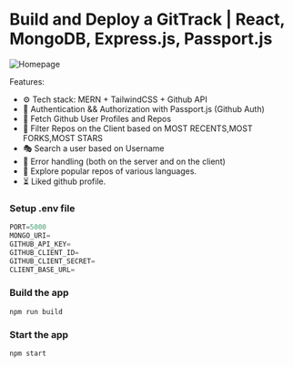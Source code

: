# Build and Deploy a GitTrack | React, MongoDB, Express.js, Passport.js


![Homepage](https://github.com/nikhilkumar50/GitTrack/assets/118098709/5b874968-3334-4609-b3c8-0a50f114920d)


Features:

-   ⚙️ Tech stack: MERN + TailwindCSS + Github API
-   🔑 Authentication && Authorization with Passport.js (Github Auth)
-   👾 Fetch Github User Profiles and Repos
-   🚀 Filter Repos on the Client based on MOST RECENTS,MOST FORKS,MOST STARS
-   🎭 Search a user based on Username 
-   🐛 Error handling (both on the server and on the client)
-   🎃 Explore popular repos of various languages.
-   ⏳ Liked github profile.
### Setup .env file

```js
PORT=5000
MONGO_URI=
GITHUB_API_KEY=
GITHUB_CLIENT_ID=
GITHUB_CLIENT_SECRET=
CLIENT_BASE_URL=
```

### Build the app

```shell
npm run build
```

### Start the app

```shell
npm start
```
